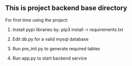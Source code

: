 ## This is project backend base directory

For first time using the project:

1. Install pypi libraries by: pip3 install -r requirements.txt

2. Edit db.py for a valid mysql database

3. Run pre_init.py to generate required tables

4. Run app.py to start backend service
